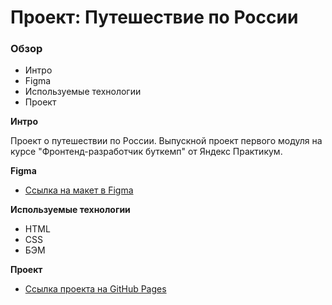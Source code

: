 # Проект: Путешествие по России

### Обзор
* Интро
* Figma
* Используемые технологии
* Проект

**Интро**

Проект о путешествии по России.
Выпускной проект первого модуля на курсе "Фронтенд-разработчик буткемп" от Яндекс Практикум.

**Figma**

* [Ссылка на макет в Figma](https://www.figma.com/file/5S2WSbEFL6awjVWJ0NWL8Q/Sprint-3_-Russia-_-desktop-mobile?node-id=28503%3A0)

**Используемые технологии**

- HTML
- CSS
- БЭМ

**Проект**
* [Ссылка проекта на GitHub Pages](https://elenshkurenko.github.io/russian-travel-bootcamp/)